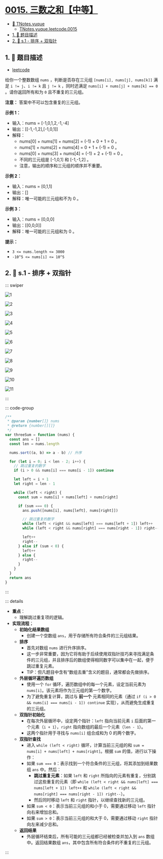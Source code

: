 # [0015. 三数之和【中等】](https://github.com/tnotesjs/TNotes.leetcode/tree/main/notes/0015.%20%E4%B8%89%E6%95%B0%E4%B9%8B%E5%92%8C%E3%80%90%E4%B8%AD%E7%AD%89%E3%80%91)

<!-- region:toc -->

- [📂 TNotes.yuque](https://www.yuque.com/tdahuyou/tnotes.yuque/)
  - [TNotes.yuque.leetcode.0015](https://www.yuque.com/tdahuyou/tnotes.yuque/leetcode.0015)
- [1. 📝 题目描述](#1--题目描述)
- [2. 🎯 s.1 - 排序 + 双指针](#2--s1---排序--双指针)

<!-- endregion:toc -->

## 1. 📝 题目描述

- [leetcode](https://leetcode.cn/problems/3sum/description/)

给你一个整数数组 `nums` ，判断是否存在三元组 `[nums[i], nums[j], nums[k]]` 满足 `i != j`、`i != k` 且 `j != k` ，同时还满足 `nums[i] + nums[j] + nums[k] == 0` 。请你返回所有和为 `0` 且不重复的三元组。

**注意：** 答案中不可以包含重复的三元组。

**示例 1：**

- 输入：nums = [-1,0,1,2,-1,-4]
- 输出：[[-1,-1,2],[-1,0,1]]
- 解释：
  - nums[0] + nums[1] + nums[2] = (-1) + 0 + 1 = 0 。
  - nums[1] + nums[2] + nums[4] = 0 + 1 + (-1) = 0 。
  - nums[0] + nums[3] + nums[4] = (-1) + 2 + (-1) = 0 。
  - 不同的三元组是 [-1,0,1] 和 [-1,-1,2] 。
  - 注意，输出的顺序和三元组的顺序并不重要。

**示例 2：**

- 输入：nums = [0,1,1]
- 输出：[]
- 解释：唯一可能的三元组和不为 0 。

**示例 3：**

- 输入：nums = [0,0,0]
- 输出：[[0,0,0]]
- 解释：唯一可能的三元组和为 0 。

**提示：**

- `3 <= nums.length <= 3000`
- `-10^5 <= nums[i] <= 10^5`

## 2. 🎯 s.1 - 排序 + 双指针

::: swiper

![1](https://cdn.jsdelivr.net/gh/tnotesjs/imgs@main/2025-04-10-08-36-41.png)

![2](https://cdn.jsdelivr.net/gh/tnotesjs/imgs@main/2025-04-10-08-36-48.png)

![3](https://cdn.jsdelivr.net/gh/tnotesjs/imgs@main/2025-04-10-08-36-56.png)

![4](https://cdn.jsdelivr.net/gh/tnotesjs/imgs@main/2025-04-10-08-37-04.png)

![5](https://cdn.jsdelivr.net/gh/tnotesjs/imgs@main/2025-04-10-08-37-13.png)

![6](https://cdn.jsdelivr.net/gh/tnotesjs/imgs@main/2025-04-10-08-37-22.png)

![7](https://cdn.jsdelivr.net/gh/tnotesjs/imgs@main/2025-04-10-08-37-40.png)

![8](https://cdn.jsdelivr.net/gh/tnotesjs/imgs@main/2025-04-10-08-37-48.png)

![9](https://cdn.jsdelivr.net/gh/tnotesjs/imgs@main/2025-04-10-08-37-55.png)

![10](https://cdn.jsdelivr.net/gh/tnotesjs/imgs@main/2025-04-10-08-38-03.png)

![11](https://cdn.jsdelivr.net/gh/tnotesjs/imgs@main/2025-04-10-08-38-12.png)

:::

::: code-group

```js {13,25,26}
/**
 * @param {number[]} nums
 * @return {number[][]}
 */
var threeSum = function (nums) {
  const ans = []
  const len = nums.length

  nums.sort((a, b) => a - b) // 升序

  for (let i = 0; i < len - 2; i++) {
    // 跳过重复的数字
    if (i > 0 && nums[i] === nums[i - 1]) continue

    let left = i + 1
    let right = len - 1

    while (left < right) {
      const sum = nums[i] + nums[left] + nums[right]

      if (sum === 0) {
        ans.push([nums[i], nums[left], nums[right]])

        // 跳过重复的数字
        while (left < right && nums[left] === nums[left + 1]) left++
        while (left < right && nums[right] === nums[right - 1]) right--

        left++
        right--
      } else if (sum < 0) {
        left++
      } else {
        right--
      }
    }
  }
  return ans
}
```

:::

::: details

- **重点**：
  - 理解跳过重复项的逻辑。
- **实现流程**；
  - **初始化结果数组**
    - 创建一个空数组 `ans`，用于存储所有符合条件的三元组结果。
  - **排序**
    - 首先对数组 `nums` 进行升序排序。
    - 这一步非常重要，因为它将有助于后续使用双指针技巧来寻找满足条件的三元组，并且排序后的数组使得相同数字可以集中在一起，便于跳过重复元素。
    - TIP：但凡题目中含有“数组去重”含义的题目，通常都会先做排序。
  - **外层循环遍历数组**
    - 使用一个 `for` 循环，遍历数组中的每一个元素，设定当前元素为 `nums[i]`。该元素将作为三元组的第一个数字。
    - 为了避免重复计算，跳过与 **前一个** 元素相同的元素（通过 `if (i > 0 && nums[i] === nums[i - 1]) continue` 实现），从而避免生成重复的三元组。
  - **双指针初始化**
    - 在每次外层循环中，设定两个指针：`left` 指向当前元素 `i` 后面的第一个元素（`i + 1`），`right` 指向数组的最后一个元素（`len - 1`）。
    - 这两个指针用于寻找与 `nums[i]` 组合成和为 0 的两个数字。
  - **双指针查找**
    - 进入 `while (left < right)` 循环，计算当前三元组的和 `sum = nums[i] + nums[left] + nums[right]`。根据 `sum` 的值，进行以下操作：
    - 如果 `sum === 0`：表示找到一个符合条件的三元组，将其添加到结果数组 `ans` 中。然后：
      - **跳过重复元素**：如果 `left` 和 `right` 所指向的元素有重复，分别跳过这些重复的元素（即 `while (left < right && nums[left] === nums[left + 1]) left++` 和 `while (left < right && nums[right] === nums[right - 1]) right--`）。
      - 然后同时移动 `left` 和 `right` 指针，以继续查找新的三元组。
    - 如果 `sum < 0`：表示当前三元组的和小于 0，需要通过移动 `left` 指针向右来增加总和。
    - 如果 `sum > 0`：表示当前三元组的和大于 0，需要通过移动 `right` 指针向左来减少总和。
  - **返回结果**
    - 外层循环结束后，所有可能的三元组都已经被检查并加入到 `ans` 数组中。返回结果数组 `ans`，其中包含所有符合条件的不重复的三元组。

:::
